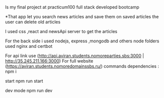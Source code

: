 Is my final project at practicum100 full stack developed bootcamp

*That app let you search news articles and save them on saved articles the user can delete old articles

I used css ,react and newsApi server to get the articles

For the back side i used nodejs, express ,mongodb and others node folders used nginx and certbot

For api link use (http://api.aviran.students.nomoreparties.sbs:3000 | http://35.245.211.166:3000)
For full website (https://aviran.students.nomoredomainssbs.ru/)
commands
dependencies : npm i

start npm run start

dev mode npm run dev
